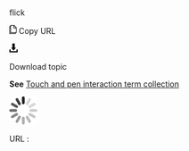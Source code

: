 # 

flick

![Copy URL](media/flick/Copy.png)
Copy URL

![Download](media/flick/Download.png)

Download topic

**See** [Touch and pen interaction term collection](https://worldready.cloudapp.net/Styleguide/Read?id=2700&topicid=29032)

![In progress](media/flick/activity-large.gif)

URL :
